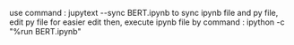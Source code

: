 use command : jupytext --sync BERT.ipynb to sync ipynb file and py file, edit py file for easier edit
then, execute ipynb file by command : ipython -c "%run BERT.ipynb"

